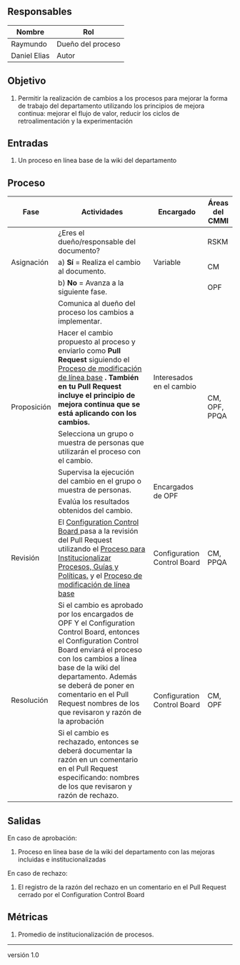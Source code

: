## Responsables
Nombre     | Rol
-----------|------------------
Raymundo   | Dueño del proceso
Daniel Elias  | Autor

## Objetivo
1. Permitir la realización de cambios a los procesos para mejorar la forma de trabajo del departamento utilizando los principios de mejora continua: mejorar el flujo de valor, reducir los ciclos de retroalimentación y la experimentación

## Entradas
1. Un proceso en línea base de la wiki del departamento

## Proceso
<table>
  <thead>
    <tr>
      <th>Fase</th>
      <th>Actividades</th>
      <th>Encargado</th>
      <th>Áreas del CMMI</th>
    </tr>
  </thead>
  <tbody>
    <tr>
      <td rowspan="3"> Asignación </td>
      <td>¿Eres el dueño/responsable del documento?</td>
      <td rowspan="3">Variable</td>
      <td>RSKM</td>
    </tr>
    <tr>
      <td>a) <strong>Sí</strong> = Realiza el cambio al documento.</td>
      <td>CM</td>
    </tr>
    <tr>
      <td>b) <strong>No</strong> = Avanza a la siguiente fase.</td>
      <td>OPF</td>
    </tr>
    <tr>
      <td rowspan="5">Proposición</td>
      <td>Comunica al dueño del proceso los cambios a implementar.</td>
      <td rowspan="3">Interesados en el cambio</td>
      <td rowspan="5">CM, OPF, PPQA</td>
    </tr>
    <tr>
      <td>Hacer el cambio propuesto al proceso y enviarlo como <strong> Pull Request </strong> siguiendo el <a href="https://github.com/novaDepto/Nova/wiki/Proceso-de-modificacion-de-linea-base"> Proceso de modificación de línea base</a> <strong>. También en tu Pull Request incluye el principio de mejora continua que se está aplicando con los cambios. </td>
    <tr>
      <td>Selecciona un grupo o muestra de personas que utilizarán el proceso con el cambio.</td>
    </tr>
    <tr>
      <td>Supervisa la ejecución del cambio en el grupo o muestra de personas.</td>
      <td rowspan="2">Encargados de OPF</td>
    </tr>
    <tr>
      <td>Evalúa los resultados obtenidos del cambio.</td>
    </tr>
    <tr>
      <td rowspan="1">Revisión</td>
      <td> El <a href="https://github.com/novaDepto/Nova/wiki/Politica-de-Configuration-Control-Board"> Configuration Control Board </a> pasa a la revisión del Pull Request utilizando el <a href="https://github.com/novaDepto/Nova/wiki/Proceso-para-institucionalizar-procesos-gu%C3%ADas-y-pol%C3%ADticas"> Proceso para Institucionalizar Procesos, Guías y Políticas.</a> y el <a href="https://github.com/novaDepto/Nova/wiki/Proceso-de-modificacion-de-linea-base"> Proceso de modificación de línea base</a> </td>
      <td rowspan="1">Configuration Control Board</td>
      <td rowspan="1">CM, PPQA</td>
    </tr>
    <tr>
      <td rowspan="2">Resolución</td>
      <td> Si el cambio es aprobado por los encargados de OPF Y el Configuration Control Board, entonces el Configuration Control Board enviará el proceso con los cambios a línea base de la wiki del departamento. Además se deberá de poner en comentario en el Pull Request nombres de los que revisaron y razón de la aprobación </td>
      <td rowspan="2">Configuration Control Board</td>
      <td rowspan="2">CM, OPF</td>
    </tr>
    <tr>
      <td> Si el cambio es rechazado, entonces se deberá documentar la razón en un comentario en el Pull Request especificando: nombres de los que revisaron y razón de rechazo. </td>
    </tr>
  </tbody>
</table>

## Salidas
En caso de aprobación:
1. Proceso en línea base de la wiki del departamento con las mejoras incluidas e institucionalizadas 

En caso de rechazo:
1. El registro de la razón del rechazo en un comentario en el Pull Request cerrado por el Configuration Control Board

## Métricas
1. Promedio de institucionalización de procesos.

***
versión 1.0